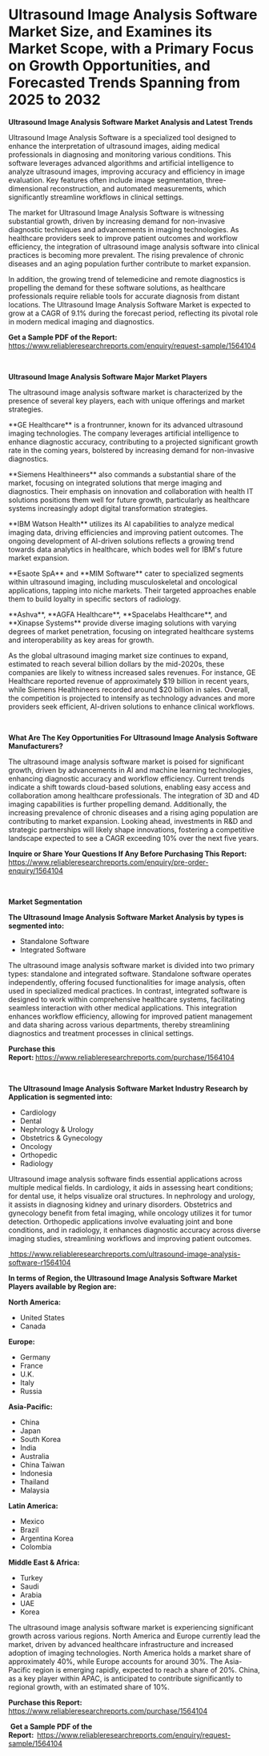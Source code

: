 <p><h1>Ultrasound Image Analysis Software Market Size, and Examines its Market Scope, with a Primary Focus on Growth Opportunities, and Forecasted Trends Spanning from 2025 to 2032</h1></p><p><strong>Ultrasound Image Analysis Software Market Analysis and Latest Trends</strong></p>
<p><p>Ultrasound Image Analysis Software is a specialized tool designed to enhance the interpretation of ultrasound images, aiding medical professionals in diagnosing and monitoring various conditions. This software leverages advanced algorithms and artificial intelligence to analyze ultrasound images, improving accuracy and efficiency in image evaluation. Key features often include image segmentation, three-dimensional reconstruction, and automated measurements, which significantly streamline workflows in clinical settings.</p><p>The market for Ultrasound Image Analysis Software is witnessing substantial growth, driven by increasing demand for non-invasive diagnostic techniques and advancements in imaging technologies. As healthcare providers seek to improve patient outcomes and workflow efficiency, the integration of ultrasound image analysis software into clinical practices is becoming more prevalent. The rising prevalence of chronic diseases and an aging population further contribute to market expansion.</p><p>In addition, the growing trend of telemedicine and remote diagnostics is propelling the demand for these software solutions, as healthcare professionals require reliable tools for accurate diagnosis from distant locations. The Ultrasound Image Analysis Software Market is expected to grow at a CAGR of 9.1% during the forecast period, reflecting its pivotal role in modern medical imaging and diagnostics.</p></p>
<p><strong>Get a Sample PDF of the Report:&nbsp;</strong> <a href="https://www.reliableresearchreports.com/enquiry/request-sample/1564104?utm_campaign=36&utm_medium=2&utm_source=Github&utm_content=ia&utm_term=19042025&utm_id=ultrasound-image-analysis-software">https://www.reliableresearchreports.com/enquiry/request-sample/1564104</a></p>
<p>&nbsp;</p>
<p><strong>Ultrasound Image Analysis Software Major Market Players</strong></p>
<p><p>The ultrasound image analysis software market is characterized by the presence of several key players, each with unique offerings and market strategies. </p><p>**GE Healthcare** is a frontrunner, known for its advanced ultrasound imaging technologies. The company leverages artificial intelligence to enhance diagnostic accuracy, contributing to a projected significant growth rate in the coming years, bolstered by increasing demand for non-invasive diagnostics.</p><p>**Siemens Healthineers** also commands a substantial share of the market, focusing on integrated solutions that merge imaging and diagnostics. Their emphasis on innovation and collaboration with health IT solutions positions them well for future growth, particularly as healthcare systems increasingly adopt digital transformation strategies.</p><p>**IBM Watson Health** utilizes its AI capabilities to analyze medical imaging data, driving efficiencies and improving patient outcomes. The ongoing development of AI-driven solutions reflects a growing trend towards data analytics in healthcare, which bodes well for IBM's future market expansion.</p><p>**Esaote SpA** and **MIM Software** cater to specialized segments within ultrasound imaging, including musculoskeletal and oncological applications, tapping into niche markets. Their targeted approaches enable them to build loyalty in specific sectors of radiology.</p><p>**Ashva**, **AGFA Healthcare**, **Spacelabs Healthcare**, and **Xinapse Systems** provide diverse imaging solutions with varying degrees of market penetration, focusing on integrated healthcare systems and interoperability as key areas for growth.</p><p>As the global ultrasound imaging market size continues to expand, estimated to reach several billion dollars by the mid-2020s, these companies are likely to witness increased sales revenues. For instance, GE Healthcare reported revenue of approximately $19 billion in recent years, while Siemens Healthineers recorded around $20 billion in sales. Overall, the competition is projected to intensify as technology advances and more providers seek efficient, AI-driven solutions to enhance clinical workflows.</p></p>
<p>&nbsp;</p>
<p><strong>What Are The Key Opportunities For Ultrasound Image Analysis Software Manufacturers?</strong></p>
<p><p>The ultrasound image analysis software market is poised for significant growth, driven by advancements in AI and machine learning technologies, enhancing diagnostic accuracy and workflow efficiency. Current trends indicate a shift towards cloud-based solutions, enabling easy access and collaboration among healthcare professionals. The integration of 3D and 4D imaging capabilities is further propelling demand. Additionally, the increasing prevalence of chronic diseases and a rising aging population are contributing to market expansion. Looking ahead, investments in R&D and strategic partnerships will likely shape innovations, fostering a competitive landscape expected to see a CAGR exceeding 10% over the next five years.</p></p>
<p><strong>Inquire or Share Your Questions If Any Before Purchasing This Report:</strong> <a href="https://www.reliableresearchreports.com/enquiry/pre-order-enquiry/1564104?utm_campaign=36&utm_medium=2&utm_source=Github&utm_content=ia&utm_term=19042025&utm_id=ultrasound-image-analysis-software">https://www.reliableresearchreports.com/enquiry/pre-order-enquiry/1564104</a></p>
<p>&nbsp;</p>
<p><strong>Market Segmentation</strong></p>
<p><strong>The Ultrasound Image Analysis Software Market Analysis by types is segmented into:</strong></p>
<p><ul><li>Standalone Software</li><li>Integrated Software</li></ul></p>
<p><p>The ultrasound image analysis software market is divided into two primary types: standalone and integrated software. Standalone software operates independently, offering focused functionalities for image analysis, often used in specialized medical practices. In contrast, integrated software is designed to work within comprehensive healthcare systems, facilitating seamless interaction with other medical applications. This integration enhances workflow efficiency, allowing for improved patient management and data sharing across various departments, thereby streamlining diagnostics and treatment processes in clinical settings.</p></p>
<p><strong>Purchase this Report:&nbsp;</strong><a href="https://www.reliableresearchreports.com/purchase/1564104?utm_campaign=36&utm_medium=2&utm_source=Github&utm_content=ia&utm_term=19042025&utm_id=ultrasound-image-analysis-software">https://www.reliableresearchreports.com/purchase/1564104</a></p>
<p>&nbsp;</p>
<p><strong>The Ultrasound Image Analysis Software Market Industry Research by Application is segmented into:</strong></p>
<p><ul><li>Cardiology</li><li>Dental</li><li>Nephrology & Urology</li><li>Obstetrics & Gynecology</li><li>Oncology</li><li>Orthopedic</li><li>Radiology</li></ul></p>
<p><p>Ultrasound image analysis software finds essential applications across multiple medical fields. In cardiology, it aids in assessing heart conditions; for dental use, it helps visualize oral structures. In nephrology and urology, it assists in diagnosing kidney and urinary disorders. Obstetrics and gynecology benefit from fetal imaging, while oncology utilizes it for tumor detection. Orthopedic applications involve evaluating joint and bone conditions, and in radiology, it enhances diagnostic accuracy across diverse imaging studies, streamlining workflows and improving patient outcomes.</p></p>
<p><a href="https://www.reliableresearchreports.com/ultrasound-image-analysis-software-r1564104?utm_campaign=36&utm_medium=2&utm_source=Github&utm_content=ia&utm_term=19042025&utm_id=ultrasound-image-analysis-software">&nbsp;https://www.reliableresearchreports.com/ultrasound-image-analysis-software-r1564104</a></p>
<p><strong>In terms of Region, the Ultrasound Image Analysis Software Market Players available by Region are:</strong></p>
<p>
    <p> <strong> North America: </strong>
        <ul>
            <li>United States</li>
            <li>Canada</li>
        </ul>
        </p> 
    <p> <strong> Europe: </strong>
        <ul>
            <li>Germany</li>
            <li>France</li>
            <li>U.K.</li>
            <li>Italy</li>
            <li>Russia</li>
        </ul>
        </p> 
    <p> <strong> Asia-Pacific: </strong>
        <ul>
            <li>China</li>
            <li>Japan</li>
            <li>South Korea</li>
            <li>India</li>
            <li>Australia</li>
            <li>China Taiwan</li>
            <li>Indonesia</li>
            <li>Thailand</li>
            <li>Malaysia</li>
        </ul>
        </p> 
    <p> <strong> Latin America: </strong>
        <ul>
            <li>Mexico</li>
            <li>Brazil</li>
            <li>Argentina Korea</li>
            <li>Colombia</li>
        </ul>
        </p> 
    <p> <strong> Middle East & Africa: </strong>
        <ul>
            <li>Turkey</li>
            <li>Saudi</li>
            <li>Arabia</li>
            <li>UAE</li>
            <li>Korea</li>
        </ul>
    </p>
    </p>
<p><p>The ultrasound image analysis software market is experiencing significant growth across various regions. North America and Europe currently lead the market, driven by advanced healthcare infrastructure and increased adoption of imaging technologies. North America holds a market share of approximately 40%, while Europe accounts for around 30%. The Asia-Pacific region is emerging rapidly, expected to reach a share of 20%. China, as a key player within APAC, is anticipated to contribute significantly to regional growth, with an estimated share of 10%.</p></p>
<p><strong>Purchase this Report: </strong><a href="https://www.reliableresearchreports.com/purchase/1564104?utm_campaign=36&utm_medium=2&utm_source=Github&utm_content=ia&utm_term=19042025&utm_id=ultrasound-image-analysis-software">https://www.reliableresearchreports.com/purchase/1564104</a></p>
<p>&nbsp;<strong>Get a Sample PDF of the Report:&nbsp;&nbsp;</strong><a href="https://www.reliableresearchreports.com/enquiry/request-sample/1564104?utm_campaign=36&utm_medium=2&utm_source=Github&utm_content=ia&utm_term=19042025&utm_id=ultrasound-image-analysis-software">https://www.reliableresearchreports.com/enquiry/request-sample/1564104</a></p>
<p><strong></strong></p>
<p><p></p><p></p><p></p></p>